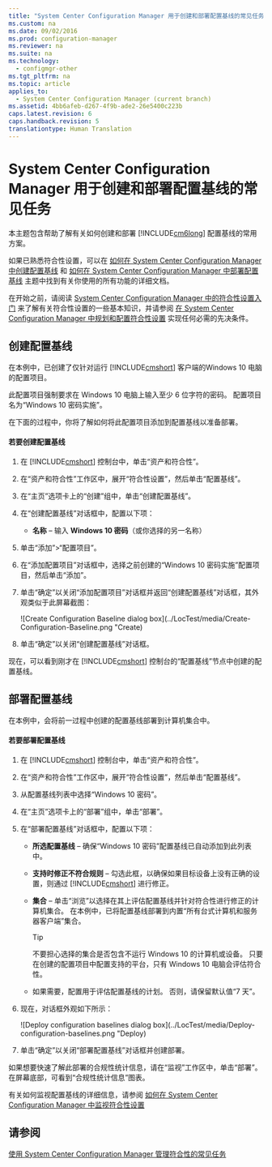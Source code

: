 ```yaml
---
title: "System Center Configuration Manager 用于创建和部署配置基线的常见任务"
ms.custom: na
ms.date: 09/02/2016
ms.prod: configuration-manager
ms.reviewer: na
ms.suite: na
ms.technology: 
  - configmgr-other
ms.tgt_pltfrm: na
ms.topic: article
applies_to: 
  - System Center Configuration Manager (current branch)
ms.assetid: 4bb6afeb-d267-4f9b-ade2-26e5400c223b
caps.latest.revision: 6
caps.handback.revision: 5
translationtype: Human Translation
---
```

# System Center Configuration Manager 用于创建和部署配置基线的常见任务
本主题包含帮助了解有关如何创建和部署 [!INCLUDE[cm6long](../LocTest/includes/cm6long_md.md)] 配置基线的常用方案。  
  
 如果已熟悉符合性设置，可以在 [如何在 System Center Configuration Manager 中创建配置基线](../LocTest/How-to-create-configuration-baselines-in-System-Center-Configuration-Manager.md) 和 [如何在 System Center Configuration Manager 中部署配置基线](../LocTest/How-to-deploy-configuration-baselines-in-System-Center-Configuration-Manager.md) 主题中找到有关你使用的所有功能的详细文档。  
  
 在开始之前，请阅读 [System Center Configuration Manager 中的符合性设置入门](../LocTest/Get-started-with-compliance-settings-in-System-Center-Configuration-Manager.md) 来了解有关符合性设置的一些基本知识，并请参阅 [在 System Center Configuration Manager 中规划和配置符合性设置](../LocTest/Plan-for-and-configure-compliance-settings-in-System-Center-Configuration-Manager.md) 实现任何必需的先决条件。  
  
## 创建配置基线  
 在本例中，已创建了仅针对运行 [!INCLUDE[cmshort](../LocTest/includes/cmshort_md.md)] 客户端的Windows 10 电脑的配置项目。  
  
 此配置项目强制要求在 Windows 10 电脑上输入至少 6 位字符的密码。 配置项目名为“Windows 10 密码实施”。  
  
 在下面的过程中，你将了解如何将此配置项目添加到配置基线以准备部署。  
  
#### 若要创建配置基线  
  
1.  在 [!INCLUDE[cmshort](../LocTest/includes/cmshort_md.md)] 控制台中，单击“资产和符合性”。  
  
2.  在“资产和符合性”工作区中，展开“符合性设置”，然后单击“配置基线”。  
  
3.  在“主页”选项卡上的“创建”组中，单击“创建配置基线”。  
  
4.  在“创建配置基线”对话框中，配置以下项：  
  
    -   **名称** – 输入 **Windows 10 密码**（或你选择的另一名称）  
  
5.  单击“添加”\>“配置项目”。  
  
6.  在“添加配置项目”对话框中，选择之前创建的“Windows 10 密码实施”配置项目，然后单击“添加”。  
  
7.  单击“确定”以关闭“添加配置项目”对话框并返回“创建配置基线”对话框，其外观类似于此屏幕截图：  
  
     ![Create Configuration Baseline dialog box](../LocTest/media/Create-Configuration-Baseline.png "Create)  
  
8.  单击“确定”以关闭“创建配置基线”对话框。  
  
 现在，可以看到刚才在 [!INCLUDE[cmshort](../LocTest/includes/cmshort_md.md)] 控制台的“配置基线”节点中创建的配置基线。  
  
## 部署配置基线  
 在本例中，会将前一过程中创建的配置基线部署到计算机集合中。  
  
#### 若要部署配置基线  
  
1.  在 [!INCLUDE[cmshort](../LocTest/includes/cmshort_md.md)] 控制台中，单击“资产和符合性”。  
  
2.  在“资产和符合性”工作区中，展开“符合性设置”，然后单击“配置基线”。  
  
3.  从配置基线列表中选择“Windows 10 密码”。  
  
4.  在“主页”选项卡上的“部署”组中，单击“部署”。  
  
5.  在“部署配置基线”对话框中，配置以下项：  
  
    -   **所选配置基线** – 确保“Windows 10 密码”配置基线已自动添加到此列表中。  
  
    -   **支持时修正不符合规则** – 勾选此框，以确保如果目标设备上没有正确的设置，则通过 [!INCLUDE[cmshort](../LocTest/includes/cmshort_md.md)] 进行修正。  
  
    -   **集合** – 单击“浏览”以选择在其上评估配置基线并针对符合性进行修正的计算机集合。 在本例中，已将配置基线部署到内置“所有台式计算机和服务器客户端”集合。  
  
        > [!TIP]  
        >  不要担心选择的集合是否包含不运行 Windows 10 的计算机或设备。 只要在创建的配置项目中配置支持的平台，只有 Windows 10 电脑会评估符合性。  
  
    -   如果需要，配置用于评估配置基线的计划。 否则，请保留默认值“7 天”。  
  
6.  现在，对话框外观如下所示：  
  
     ![Deploy configuration baselines dialog box](../LocTest/media/Deploy-configuration-baselines.png "Deploy)  
  
7.  单击“确定”以关闭“部署配置基线”对话框并创建部署。  
  
 如果想要快速了解此部署的合规性统计信息，请在“监视”工作区中，单击“部署”。 在屏幕底部，可看到“合规性统计信息”图表。  
  
 有关如何监视配置基线的详细信息，请参阅 [如何在 System Center Configuration Manager 中监视符合性设置](../LocTest/How-to-monitor-compliance-settings-in-System-Center-Configuration-Manager.md)  
  
## 请参阅  
 [使用 System Center Configuration Manager 管理符合性的常见任务](../LocTest/Common-tasks-for-managing-compliance-with-System-Center-Configuration-Manager.md)